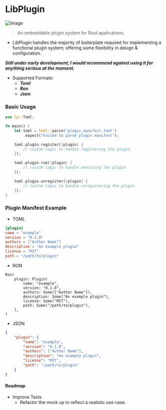 # LibPlugin

![Image](https://github.com/user-attachments/assets/8c401358-3a23-4cea-8c52-368140caf06e)

> An embeddable plugin system for Rust applications.

- LibPlugin handles the majority of boilerplate required for implementing a functional plugin system; offering some flexibility in design & configuration.

***Still under early development; I would recommend against using it for anything serious at the moment.***

- Supported Formats:
    - ***Toml***
    - ***Ron***
    - ***Json***

### Basic Usage
```rust
use lp::Toml;

fn main() {
    let toml = Toml::parse("plugin_manifest.toml")
        .expect("Failed to parse plugin manifest");

    toml.plugin.register(|plugin| {
        // custom logic to handle registering the plugin
    });

    toml.plugin.run(|plugin| {
        // custom logic to handle executing the plugin
    });

    toml.plugin.unregister(|plugin| {
        // custom logic to handle unregistering the plugin
    });
}
```
### Plugin Manifest Example

- TOML

```toml
[plugin]
name = "example"
version = "0.1.0"
authors = ["Author Name"]
description = "An example plugin"
license = "MIT"
path = "/path/to/plugin"
```
- RON
```ron
Ron(
    plugin: Plugin(
        name: "example",
        version: "0.1.0",
        authors: Some(["Author Name"]),
        description: Some("An example plugin"),
        license: Some("MIT"),
        path: Some("/path/to/plugin"),
    ),
)
```
- JSON
```json
{
    "plugin": {
        "name": "example",
        "version": "0.1.0",
        "authors": ["Author Name"],
        "description": "An example plugin",
        "license": "MIT",
        "path": "/path/to/plugin"
    }
}
```

#### Roadmap

- Improve Tests
    - Refactor the mock up to reflect a realistic use case.
    
